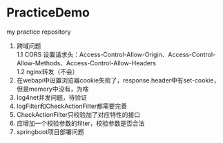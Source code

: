 # PracticeDemo
my practice repository

1. 跨域问题    
    1.1  CORS
        设置请求头：Access-Control-Allow-Origin、Access-Control-Allow-Methods、Access-Control-Allow-Headers  
    1.2  nginx转发（不会）
2. 在webapi中设置浏览器cookie失败了，response.header中有set-cookie，但是memory中没有，为啥
3. log4net并发问题，待验证
4. logFilter和CheckActionFilter都需要完善
5. CheckActionFilter只校验加了对应特性的接口
6. 应增加一个校验参数的filter，校验参数是否合法
7. springboot项目部署问题